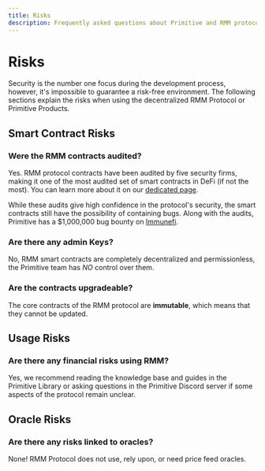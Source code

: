 ```yaml
---
title: Risks
description: Frequently asked questions about Primitive and RMM protocol in general
---
```


# Risks

Security is the number one focus during the development process, however, it's impossible to guarantee a risk-free environment. The following sections explain the risks when using the decentralized RMM Protocol or Primitive Products.

## Smart Contract Risks

### Were the RMM contracts audited?

Yes. RMM protocol contracts have been audited by five security firms, making it one of the most audited set of smart contracts in DeFi (if not the most). You can learn more about it on our [dedicated page](/technical/security/audits).

While these audits give high confidence in the protocol's security, the smart contracts still have the possibility of containing bugs. Along with the audits, Primitive has a $1,000,000 bug bounty on [Immunefi](https://immunefi.com/bounty/primitive/).

### Are there any admin Keys?

No, RMM smart contracts are completely decentralized and permissionless, the Primitive team has *NO* control over them.

### Are the contracts upgradeable?

The core contracts of the RMM protocol are **immutable**, which means that they cannot be updated.

## Usage Risks

### Are there any financial risks using RMM?

Yes, we recommend reading the knowledge base and guides in the Primitive Library or asking questions in the Primitive Discord server if some aspects of the protocol remain unclear.

## Oracle Risks

### Are there any risks linked to oracles?

None! RMM Protocol does not use, rely upon, or need price feed oracles.
